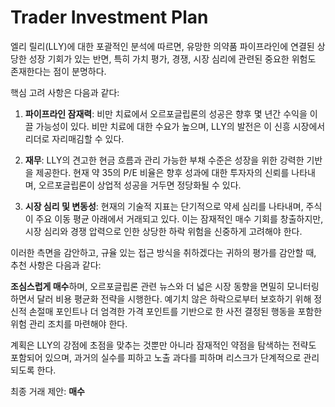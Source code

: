 # Trader Investment Plan

엘리 릴리(LLY)에 대한 포괄적인 분석에 따르면, 유망한 의약품 파이프라인에 연결된 상당한 성장 기회가 있는 반면, 특히 가치 평가, 경쟁, 시장 심리에 관련된 중요한 위험도 존재한다는 점이 분명하다.

핵심 고려 사항은 다음과 같다:

1. **파이프라인 잠재력**: 비만 치료에서 오르포글립론의 성공은 향후 몇 년간 수익을 이끌 가능성이 있다. 비만 치료에 대한 수요가 높으며, LLY의 발전은 이 신흥 시장에서 리더로 자리매김할 수 있다.

2. **재무**: LLY의 견고한 현금 흐름과 관리 가능한 부채 수준은 성장을 위한 강력한 기반을 제공한다. 현재 약 35의 P/E 비율은 향후 성과에 대한 투자자의 신뢰를 나타내며, 오르포글립론이 상업적 성공을 거두면 정당화될 수 있다.

3. **시장 심리 및 변동성**: 현재의 기술적 지표는 단기적으로 약세 심리를 나타내며, 주식이 주요 이동 평균 아래에서 거래되고 있다. 이는 잠재적인 매수 기회를 창출하지만, 시장 심리와 경쟁 압력으로 인한 상당한 하락 위험을 신중하게 고려해야 한다.

이러한 측면을 감안하고, 규율 있는 접근 방식을 취하겠다는 귀하의 평가를 감안할 때, 추천 사항은 다음과 같다:

**조심스럽게 매수**하며, 오르포글립론 관련 뉴스와 더 넓은 시장 동향을 면밀히 모니터링하면서 달러 비용 평균화 전략을 시행한다. 예기치 않은 하락으로부터 보호하기 위해 정신적 손절매 포인트나 더 엄격한 가격 포인트를 기반으로 한 사전 결정된 행동을 포함한 위험 관리 조치를 마련해야 한다.

계획은 LLY의 강점에 초점을 맞추는 것뿐만 아니라 잠재적인 약점을 탐색하는 전략도 포함되어 있으며, 과거의 실수를 피하고 노출 과다를 피하며 리스크가 단계적으로 관리되도록 한다.

최종 거래 제안: **매수**
